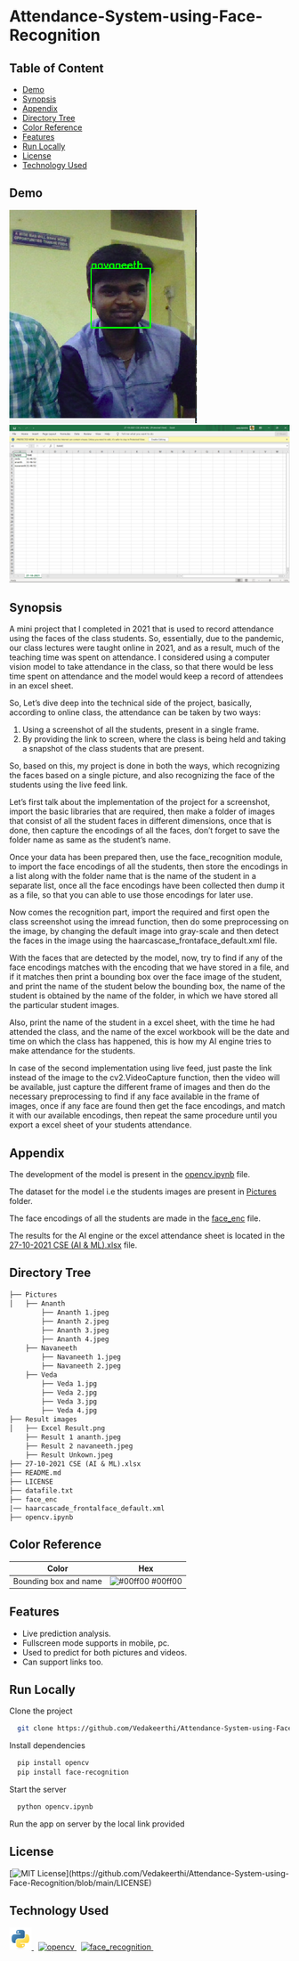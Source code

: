 # Attendance-System-using-Face-Recognition

## Table of Content
  * [Demo](#demo)
  * [Synopsis](#synopsis)
  * [Appendix](#appendix)
  * [Directory Tree](#directory_tree)
  * [Color Reference](#color_reference)
  * [Features](#features)
  * [Run Locally](#run_locally)
  * [License](#license)
  * [Technology Used](#technology_used)

## Demo

![](https://github.com/Vedakeerthi/Attendance-System-using-Face-Recognition/blob/main/Result%20images/Result%202%20navaneeth.jpeg)
![](https://github.com/Vedakeerthi/Attendance-System-using-Face-Recognition/blob/main/Result%20images/Excel%20Result.png)

## Synopsis

A mini project that I completed in 2021 that is used to record attendance using the faces of the class students. So, essentially, due to the pandemic, our class lectures were taught online in 2021, and as a result, much of the teaching time was spent on attendance. I considered using a computer vision model to take attendance in the class, so that there would be less time spent on attendance and the model would keep a record of attendees in an excel sheet.

So, Let’s dive deep into the technical side of the project, basically, according to online class, the attendance can be taken by two ways:

1. Using a screenshot of all the students, present in a single frame.
2. By providing the link to screen, where the class is being held and taking a snapshot of the class students that are present.

So, based on this, my project is done in both the ways, which recognizing the faces based on a single picture, and also recognizing the face of the students using the live feed link.

Let’s first talk about the implementation of the project for a screenshot, import the basic libraries that are required, then make a folder of images that consist of all the student faces in different dimensions, once that is done, then capture the encodings of all the faces, don’t forget to save the folder name as same as the student’s name.

Once your data has been prepared then, use the face_recognition module, to import the face encodings of all the students, then store the encodings in a list along with the folder name that is the name of the student in a separate list, once all the face encodings have been collected then dump it as a file, so that you can able to use those encodings for later use.

Now comes the recognition part, import the required and first open the class screenshot using the imread function, then do some preprocessing on the image, by changing the default image into gray-scale and then detect the faces in the image using the haarcascase_frontaface_default.xml file.

With the faces that are detected by the model, now, try to find if any of the face encodings matches with the encoding that we have stored in a file, and if it matches then print a bounding box over the face image of the student, and print the name of the student below the bounding box, the name of the student is obtained by the name of the folder, in which we have stored all the particular student images.

Also, print the name of the student in a excel sheet, with the time he had attended the class, and the name of the excel workbook will be the date and time on which the class has happened, this is how my AI engine tries to make attendance for the students.

In case of the second implementation using live feed, just paste the link instead of the image to the cv2.VideoCapture function, then the video will be available, just capture the different frame of images and then do the necessary preprocessing to find if any face available in the frame of images, once if any face are found then get the face encodings, and match it with our available encodings, then repeat the same procedure until you export a excel sheet of your students attendance.

## Appendix

The development of the model is present in the [opencv.ipynb](https://github.com/Vedakeerthi/Attendance-System-using-Face-Recognition/blob/main/opencv.ipynb) file.

The dataset for the model i.e the students images are present in [Pictures](https://github.com/Vedakeerthi/Attendance-System-using-Face-Recognition/tree/main/Pictures) folder.

The face encodings of all the students are made in the [face_enc](https://github.com/Vedakeerthi/Attendance-System-using-Face-Recognition/blob/main/face_enc) file.

The results for the AI engine or the excel attendance sheet is located in the [27-10-2021 CSE (AI & ML).xlsx](https://github.com/Vedakeerthi/Attendance-System-using-Face-Recognition/blob/main/27-10-2021%20CSE%20(AI%20%26%20ML).xlsx) file.
 
## Directory Tree <a name='directory_tree'></a>

```
├── Pictures
│   ├── Ananth
        ├── Ananth 1.jpeg
        ├── Ananth 2.jpeg
        ├── Ananth 3.jpeg
        ├── Ananth 4.jpeg
    ├── Navaneeth
        ├── Navaneeth 1.jpeg
        ├── Navaneeth 2.jpeg
    ├── Veda
        ├── Veda 1.jpg
        ├── Veda 2.jpg
        ├── Veda 3.jpg
        ├── Veda 4.jpg
├── Result images
│   ├── Excel Result.png
    ├── Result 1 ananth.jpeg
    ├── Result 2 navaneeth.jpeg
    ├── Result Unkown.jpeg    
├── 27-10-2021 CSE (AI & ML).xlsx
├── README.md
├── LICENSE
├── datafile.txt
├── face_enc
|── haarcascade_frontalface_default.xml
├── opencv.ipynb
```
 
## Color Reference <a name='color_reference'></a>

| Color                    | Hex                                                                  |
| -------------------------| ---------------------------------------------------------------------|
| Bounding box and name    | ![#00ff00](https://via.placeholder.com/15/00ff00/00ff00.png) #00ff00 |



## Features

- Live prediction analysis.
- Fullscreen mode supports in mobile, pc.
- Used to predict for both pictures and videos.
- Can support links too.

## Run Locally <a name='run_locally'></a>

Clone the project

```bash
  git clone https://github.com/Vedakeerthi/Attendance-System-using-Face-Recognition.git
```

Install dependencies

```bash
  pip install opencv
  pip install face-recognition
```

Start the server

```bash
  python opencv.ipynb
```

Run the app on server by the local link provided


## License

[![MIT License](https://img.shields.io/apm/l/atomic-design-ui.svg?)](https://github.com/Vedakeerthi/Attendance-System-using-Face-Recognition/blob/main/LICENSE)

## Technology Used <a name='technology_used'></a>

<a href="https://www.python.org" target="_blank" rel="noreferrer"> <img src="https://raw.githubusercontent.com/devicons/devicon/master/icons/python/python-original.svg" alt="python" width="40" height="40"/> </a> &nbsp;
<a href="https://opencv.org/" target="_blank" rel="noreferrer"> <img src="https://www.vectorlogo.zone/logos/opencv/opencv-icon.svg" alt="opencv" width="40" height="40"/> </a> &nbsp;
<a href='https://pypi.org/project/face-recognition/' target="_blank" rel="noreferrer"><img src="https://upload.vectorlogo.zone/logos/pypi/images/329bd0f1-2f74-44ca-bb75-a02e685e4a16.svg" alt="face_recognition" width="40" height="40"> </a> &nbsp;
